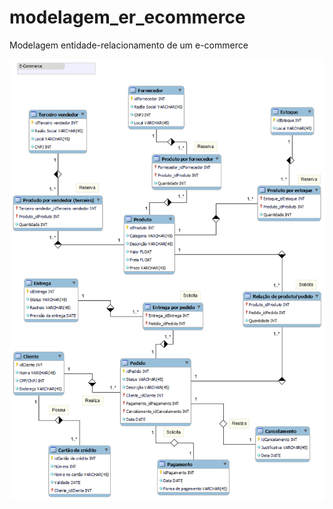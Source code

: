 # modelagem_er_ecommerce
Modelagem entidade-relacionamento de um e-commerce

![Modelagem ER E-Commerce](./ecommerce_refinado.png)
